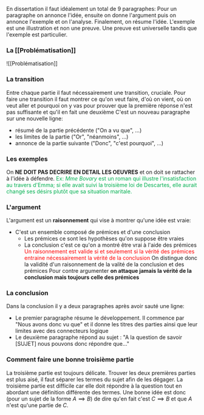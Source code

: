En dissertation il faut idéalement un total de $9$ paragraphes:
Pour un paragraphe on annonce l'idée, ensuite on donne l'argument puis on annonce l'exemple et on l'analyse. Finalement, on résume l'idée. L'exemple est une illustration et non une preuve. Une preuve est universelle tandis que l'exemple est particulier.

### La [[Problématisation]]
![[Problématisation]]

### La transition
Entre chaque partie il faut nécessairement une transition, cruciale. Pour faire une transition il faut montrer ce qu'on veut faire, d'où on vient, où on veut aller et pourquoi on y vas pour prouver que la première réponse n'est pas suffisante et qu'il en fait une deuxième
C'est un nouveau paragraphe sur une nouvelle ligne:
- résumé de la partie précédente ("On a vu que", …)
- les limites de la partie ("Or", "néanmoins", …)
- annonce de la partie suivante ("Donc", "c'est pourquoi", …)

### Les exemples
On **NE DOIT PAS DECRIRE EN DETAIL LES OEUVRES** et on doit se rattacher à l'idée à défendre.
<span style="color:rgb(0, 176, 80)">Ex: *Mme Bovary* est un roman qui illustre l'insatisfaction au travers d'Emma; si elle avait suivi la troisième loi de Descartes, elle aurait changé ses désirs plutôt que sa situation maritale.</span> 

### L'argument
L'argument est un **raisonnement** qui vise à montrer qu'une idée est vraie:
- C'est un ensemble composé de prémices et d'une conclusion
	- Les prémices ce sont les hypothèses qu'on suppose être vraies
	- La conclusion c'est ce qu'on a montré être vrai à l'aide des prémices
<span style="color:rgb(255, 0, 0)">Un raisonnement est valide si et seulement si la vérité des prémices entraine nécessairement la vérité de la conclusion</span>
On distingue donc la validité d'un raisonnement de la valité de la conclusion et des prémices
Pour contre argumenter **on attaque jamais la vérité de la conclusion mais toujours celle des prémices**

### La conclusion
Dans la conclusion il y a deux paragraphes après avoir sauté une ligne:
- Le premier paragraphe résume le développement. Il commence par "Nous avons donc vu que" et il donne les titres des parties ainsi que leur limites avec des connecteurs logique
- Le deuxième paragraphe répond au sujet : "A la question de savoir \[SUJET] nous pouvons donc répondre que…"


### Comment faire une bonne troisième partie
La troisième partie est toujours délicate. Trouver les deux premières parties est plus aisé, il faut séparer les termes du sujet afin de les dégager. La troisième partie est difficile car elle doit répondre à la question tout en abordant une définition différente des termes. Une bonne idée est donc (pour un sujet de la forme $A\implies B$) de dire qu'en fait c'est $C\implies B$ et que $A$ n'est qu'une partie de $C$.